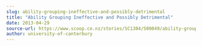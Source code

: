 ```yaml
---
slug: ability-grouping-ineffective-and-possibly-detrimental
title: "Ability Grouping Ineffective and Possibly Detrimental"
date: 2013-04-29
source-url: https://www.scoop.co.nz/stories/SC1304/S00049/ability-grouping-ineffective-and-possibly-detrimental.htm
author: university-of-canterbury
---
```


